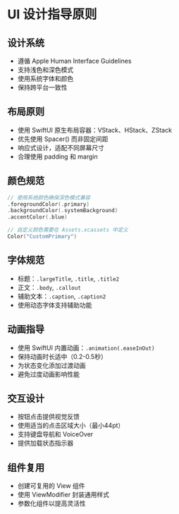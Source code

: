 # UI 设计指导原则

## 设计系统
- 遵循 Apple Human Interface Guidelines
- 支持浅色和深色模式
- 使用系统字体和颜色
- 保持跨平台一致性

## 布局原则
- 使用 SwiftUI 原生布局容器：VStack、HStack、ZStack
- 优先使用 Spacer() 而非固定间距
- 响应式设计，适配不同屏幕尺寸
- 合理使用 padding 和 margin

## 颜色规范
```swift
// 使用系统颜色确保深色模式兼容
.foregroundColor(.primary)
.backgroundColor(.systemBackground)
.accentColor(.blue)

// 自定义颜色需要在 Assets.xcassets 中定义
Color("CustomPrimary")
```

## 字体规范
- 标题：`.largeTitle`, `.title`, `.title2`
- 正文：`.body`, `.callout`
- 辅助文本：`.caption`, `.caption2`
- 使用动态字体支持辅助功能

## 动画指导
- 使用 SwiftUI 内置动画：`.animation(.easeInOut)`
- 保持动画时长适中（0.2-0.5秒）
- 为状态变化添加过渡动画
- 避免过度动画影响性能

## 交互设计
- 按钮点击提供视觉反馈
- 使用适当的点击区域大小（最小44pt）
- 支持键盘导航和 VoiceOver
- 提供加载状态指示器

## 组件复用
- 创建可复用的 View 组件
- 使用 ViewModifier 封装通用样式
- 参数化组件以提高灵活性